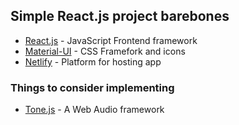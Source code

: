 ## Simple React.js project barebones

- [React.js](https://reactjs.org/) - JavaScript Frontend framework
- [Material-UI](https://material.io/) - CSS Framefork and icons
- [Netlify](https://www.netlify.com/) - Platform for hosting app

### Things to consider implementing

- [Tone.js](https://tonejs.github.io/) - A Web Audio framework 